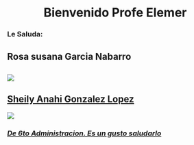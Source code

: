 
<html>
<head>
	<title>Hola </title>
<h1><center>Bienvenido Profe Elemer</h1></center>
<h3>Le Saluda:</h3>
<body>
<h2><b> Rosa susana Garcia Nabarro </b><h2>
	<img src="https://www.lavanguardia.com/r/GODO/LV/p5/WebSite/2018/12/16/Recortada/img_dibernon_20160420-191445_imagenes_lv_propias_dibernon__dsf4269-kDvF--656x440@LaVanguardia-Web.jpg">
<h2><u> Sheily Anahi Gonzalez Lopez </u></h2>
     <img src="https://www.top10listas.com/archivos/listas/8-1537525753.jpg "> 
<h3><i><u>De 6to Administracion. Es un gusto saludarlo</u></i></h3>
</body>
</html>

